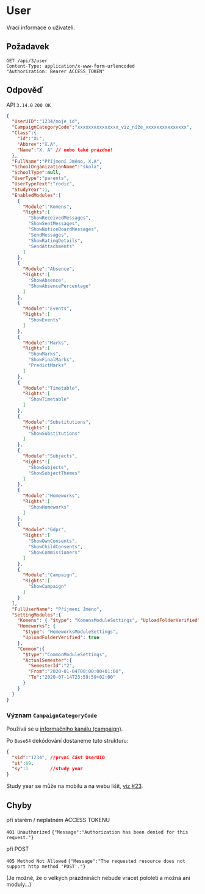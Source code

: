 # User

Vrací informace o uživateli.

## Požadavek
```
GET /api/3/user
Content-Type: application/x-www-form-urlencoded
"Authorization: Bearer ACCESS_TOKEN"
```

## Odpověď

API ```3.14.0```
```200 OK```

```json
{
  "UserUID":"1234/moje_id",
  "CampaignCategoryCode":"xxxxxxxxxxxxxxx_viz_níže_xxxxxxxxxxxxxxx",
  "Class":{
    "Id":"XL",
    "Abbrev":"X.A",
    "Name":"X. A" // nebo také prázdné!
  },
  "FullName":"Příjmení Jméno, X.A",
  "SchoolOrganizationName":"škola",
  "SchoolType":null,
  "UserType":"parents",
  "UserTypeText":"rodič",
  "StudyYear":1,
  "EnabledModules":[
    {
      "Module":"Komens",
      "Rights":[
        "ShowReceivedMessages",
        "ShowSentMessages",
        "ShowNoticeBoardMessages",
        "SendMessages",
        "ShowRatingDetails",
        "SendAttachments"
      ]
    },
    {
      "Module":"Absence",
      "Rights":[
        "ShowAbsence",
        "ShowAbsencePercentage"
      ]
    },
    {
      "Module":"Events",
      "Rights":[
        "ShowEvents"
      ]
    },
    {
      "Module":"Marks",
      "Rights":[
        "ShowMarks",
        "ShowFinalMarks",
        "PredictMarks"
      ]
    },
    {
      "Module":"Timetable",
      "Rights":[
        "ShowTimetable"
      ]
    },
    {
      "Module":"Substitutions",
      "Rights":[
        "ShowSubstitutions"
      ]
    },
    {
      "Module":"Subjects",
      "Rights":[
        "ShowSubjects",
        "ShowSubjectThemes"
      ]
    },
    {
      "Module":"Homeworks",
      "Rights":[
        "ShowHomeworks"
      ]
    },
    {
      "Module":"Gdpr",
      "Rights":[
        "ShowOwnConsents",
        "ShowChildConsents",
        "ShowCommissioners"
      ]
    },
    {
      "Module":"Campaign",
      "Rights":[
        "ShowCampaign"
      ]
    }
  ],
  "FullUserName": "Příjmení Jméno",
  "SettingModules":{
    "Komens": { "$type": "KomensModuleSettings", "UploadFolderVerified": true },
    "Homeworks": {
      "$type": "HomeworksModuleSettings",
      "UploadFolderVerified": true
    },
    "Common":{
      "$type":"CommonModuleSettings",
      "ActualSemester":{
        "SemesterId":"2",
        "From":"2020-01-04T00:00:00+01:00",
        "To":"2020-07-14T23:59:59+02:00"
      }
    }
  }
}
```



### Význam ```CampaignCategoryCode```

Používá se u [informačního kanálu (campaign)](../campaign.md).

Po ```Base64``` dekódování dostaneme tuto strukturu:

```json
{
  "sid":"1234", //první část UserUID
  "ut":69,
  "sy":1        //study year
}
```

Study year se může na mobilu a na webu lišit, [viz #23](https://github.com/bakalari-api/bakalari-api-v3/issues/23).


## Chyby

při starém / neplatném ACCESS TOKENU

```401 Unauthorized```
```{"Message":"Authorization has been denied for this request."}```

při POST

```405 Method Not Allowed```
```{"Message":"The requested resource does not support http method 'POST'."}```

(Je možné, že o velkých prázdninách nebude vracet pololetí a možná ani moduly…)
